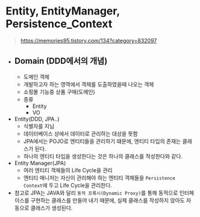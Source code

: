 # Entity, EntityManager, Persistence_Context
> https://memories95.tistory.com/134?category=832097

- Domain (DDD에서의 개념)
    - 
    - 도메인 객체
    - 개발하고자 하는 영역에서 객체를 도출하였을때 나오는 객체
    - 쇼핑몰 기능중 상품 구매(도메인)
    - 종류
        - Entity
        - VO
- Entity(DDD, JPA..)
    - 식별자를 지님
    - 데이터베이스 상에서 데이터로 관리하는 대상을 뜻함
    - JPA에서는 POJO로 엔티티들을 관리하기 떄문에, 엔티티 타입의 존재는 클래스가 된다.
    - 하나의 엔티티 타입을 생성한다는 것은 하나의 클래스를 작성한다와 같다.
- Entity Manager(JPA)
    - 여러 엔티티 객체들의 Life Cycle을 관리
    - 엔티티 매니저는 자신이 관리해야 하는 엔티티 객체들을 `Persistence Context`에 두고 Life Cycle을 관리한다.
- 참고로 JPA는 JAVA와 달리 `동적 프록시(Dynamic Proxy)`를 통해 동적으로 인터페이스를 구현하는 클래스를 만들어 내기 때문에, 실제 클래스를 작성하지 않아도 자동으로 클래스가 생성된다.
